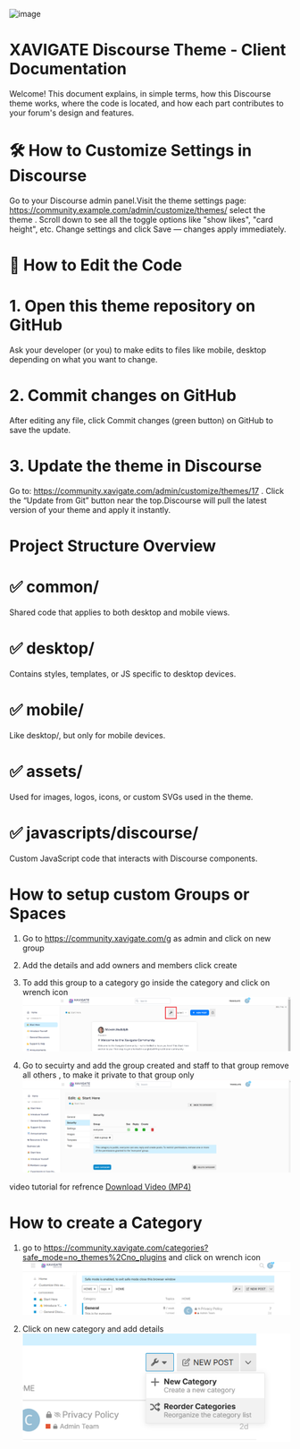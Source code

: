 ![image](https://github.com/user-attachments/assets/ef72e35a-5ec9-4618-8b17-57f6b32e4815)


# XAVIGATE Discourse Theme - Client Documentation

Welcome! This document explains, in simple terms, how this Discourse theme works, where the code is located, and how each part contributes to your forum's design and features.


# 🛠 How to Customize Settings in Discourse

Go to your Discourse admin panel.Visit the theme settings page: https://community.example.com/admin/customize/themes/ select the theme . Scroll down to see all the toggle options like "show likes", "card height", etc. Change settings and click Save — changes apply immediately.

# 📝 How to Edit the Code

# 1. Open this theme repository on GitHub
Ask your developer (or you) to make edits to files like mobile, desktop depending on what you want to change.

# 2. Commit changes on GitHub
After editing any file, click Commit changes (green button) on GitHub to save the update.

# 3. Update the theme in Discourse
Go to: https://community.xavigate.com/admin/customize/themes/17 . Click the “Update from Git” button near the top.Discourse will pull the latest version of your theme and apply it instantly.


# Project Structure Overview

# ✅ common/
Shared code that applies to both desktop and mobile views.

# ✅ desktop/
Contains styles, templates, or JS specific to desktop devices.

# ✅ mobile/
Like desktop/, but only for mobile devices.

# ✅ assets/
Used for images, logos, icons, or custom SVGs used in the theme.

# ✅ javascripts/discourse/
Custom JavaScript code that interacts with Discourse components.

# How to setup custom Groups or Spaces

 1. Go to https://community.xavigate.com/g as admin and click on new group
 2. Add the details and add owners and members click create 
 3. To add this group to a category go inside the category and click on wrench icon
  ![alt text](image.png)

4. Go to secuirty and add the group created and staff to that group remove all others , to make it private to that group only 
![alt text](image-1.png)


video tutorial for refrence 
[Download Video (MP4)](Spaces%20xavigate.mp4)


# How to create a Category 
1. go to https://community.xavigate.com/categories?safe_mode=no_themes%2Cno_plugins and click on wrench icon 
![alt text](image-2.png)

2. Click on new category and add details 
![alt text](image-3.png)




